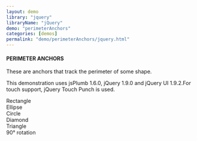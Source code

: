 ```yaml
---
layout: demo
library: "jquery"
libraryName: "jQuery"
demo: "perimeterAnchors"
categories: [demos]
permalink: "demo/perimeterAnchors/jquery.html"
---
```


<div class="explanation">
	<h4>PERIMETER ANCHORS</h4>
	<p>These are anchors that track the perimeter of some shape.</p>     
	<p>This demonstration uses jsPlumb 1.6.0, jQuery 1.9.0 and jQuery UI 1.9.2.For touch support, jQuery Touch Punch is used.</p>           
</div>
<div class="demo perimeter-demo" id="perimeter-demo">
	<div class="shape" data-shape="Rectangle">Rectangle</div>
	<div class="shape" data-shape="Ellipse">Ellipse</div>
	<div class="shape" data-shape="Circle">Circle</div>
	<div class="shape" data-shape="Diamond">Diamond</div>
	<div class="shape" data-shape="Triangle" style="left:700px;top:380px;">Triangle</div>
	<div class="shape _90" data-shape="Triangle" data-rotation="90" style="left:60px;top:500px;">90&#176; rotation</div>                  
</div>  
